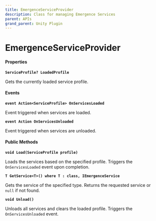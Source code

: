 ```yaml
---
title: EmergenceServiceProvider
description: Class for managing Emergence Services
parent: APIs
grand_parent: Unity Plugin
---
```


# EmergenceServiceProvider

#### Properties

**`ServiceProfile? LoadedProfile`**

Gets the currently loaded service profile.

#### Events

**`event Action<ServiceProfile> OnServicesLoaded`**

Event triggered when services are loaded.

**`event Action OnServicesUnloaded`**

Event triggered when services are unloaded.

#### Public Methods

**`void Load(ServiceProfile profile)`**

Loads the services based on the specified profile. Triggers the `OnServicesLoaded` event upon completion.

**`T GetService<T>() where T : class, IEmergenceService`**

Gets the service of the specified type. Returns the requested service or `null` if not found.

**`void Unload()`**

Unloads all services and clears the loaded profile. Triggers the `OnServicesUnloaded` event.

